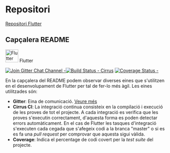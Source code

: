 <!-- TITLE: Repositori Projecte -->
# Repositori
[Repositori Flutter](https://github.com/flutter/flutter)

## Capçalera README

<img src="https://flutter.io/images/flutter-mark-square-100.png" alt="Flutter" width="40" height="40" /> Flutter 

[![Join Gitter Chat Channel -](https://badges.gitter.im/flutter/flutter.svg)](https://gitter.im/flutter/flutter?utm_source=badge&utm_medium=badge&utm_campaign=pr-badge&utm_content=badge)[![Build Status - Cirrus](https://api.cirrus-ci.com/github/flutter/flutter.svg)](https://cirrus-ci.com/github/flutter/flutter/master) [![Coverage Status -](https://coveralls.io/repos/github/flutter/flutter/badge.svg?branch=master)](https://coveralls.io/github/flutter/flutter?branch=master)

En la capçalera del README podem observar diverses eines que s'utilitzen en el desenvolupament de Flutter per tal de fer-lo més àgil. Les eines utilitzades són:
- **Gitter**: Eina de comunicació. [Veure més]()
- **Cirrus CI**: La integració continua consisteix en la compilació i execució de les proves de tot el projecte. A cada integració es verifica que les proves s'executin correctament, d'aquesta forma es poden detectar errors automàticament. En el cas de Flutter les tasques d'integració s'executen cada  cegada que s'afegeix codi a la branca "master" o si es es fa una *pull request* per comprovar que aquesta sigui vàlida. 
- **Coverage**: Indica el percentage de codi covert per la *test suite* del projecte.



